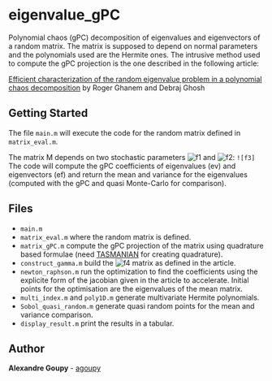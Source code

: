 # eigenvalue_gPC

Polynomial chaos (gPC) decomposition of eigenvalues and eigenvectors of a random matrix. The matrix is supposed to depend on normal parameters and the polynomials used are the Hermite ones.
The intrusive method used to compute the gPC projection is the one described in the following article:

[Efficient characterization of the random eigenvalue problem in a polynomial chaos decomposition](http://onlinelibrary.wiley.com/doi/10.1002/nme.2025/abstract)
by Roger Ghanem and Debraj Ghosh


## Getting Started

The file `main.m` will execute the code for the random matrix defined in `matrix_eval.m`.

The matrix M depends on two stochastic parameters ![f1] and ![f2]:
``![f3]``
The code will compute the gPC coefficients of eigenvalues (ev) and eigenvectors (ef) and return the mean and variance for the eigenvalues (computed with the gPC and quasi Monte-Carlo for comparison).

## Files

 * `main.m` 
 * `matrix_eval.m` where the random matrix is defined.
 * `matrix_gPC.m` compute the gPC projection of the matrix using quadrature based formulae (need [TASMANIAN](https://tasmanian.ornl.gov/) for creating quadrature).
 * `construct_gamma.m` build the ![f4] matrix as defined in the article.
 * `newton_raphson.m` run the optimization to find the coefficients using the explicite form of the jacobian given in the article to accelerate. Initial points for the optimisation are the eigenvalues of the mean matrix.
 * `multi_index.m` and `poly1D.m` generate multivariate Hermite polynomials.
 * `Sobol_quasi_random.m` generate quasi random points for the mean and variance comparison.
 * `display_result.m` print the results in a tabular.


## Author

**Alexandre Goupy** - [agoupy](https://github.com/agoupy)

[f1]: http://chart.apis.google.com/chart?cht=tx&chl=\xi_1
[f2]: http://chart.apis.google.com/chart?cht=tx&chl=\xi_2
[f3]: http://chart.apis.google.com/chart?cht=tx&chl=M=C+A*\xi_1+B*xi_2
[f4]: http://chart.apis.google.com/chart?cht=tx&chl=\Gamma
